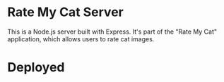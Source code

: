 # Rate My Cat Server

This is a Node.js server built with Express. It's part of the "Rate My Cat" application, which allows users to rate cat images.

# Deployed

